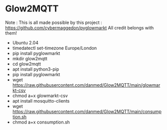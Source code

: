 # Glow2MQTT

Note : This is all made possible by this project : https://github.com/cybermaggedon/pyglowmarkt All credit belongs with them!

* Ubuntu 2.04
* timedatectl set-timezone Europe/London
* pip install pyglowmarkt
* mkdir glow2mqtt
* cd glow2mqtt
* apt install python3-pip
* pip install pyglowmarkt
* wget https://raw.githubusercontent.com/danmed/Glow2MQTT/main/glowmarkt-csv
* chmod a+x glowmarkt-csv
* apt install mosquitto-clients
* wget https://raw.githubusercontent.com/danmed/Glow2MQTT/main/consumption.sh
* chmod a+x consumption.sh
